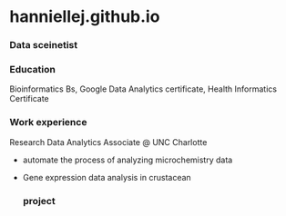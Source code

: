 # hanniellej.github.io
### Data sceinetist
### Education
Bioinformatics Bs, Google Data Analytics certificate, Health Informatics Certificate

### Work experience 
Research Data Analytics Associate @ UNC Charlotte
- automate the process of analyzing microchemistry data
- Gene expression data analysis in crustacean


  ### project

